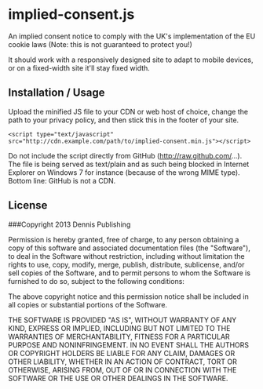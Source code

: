 implied-consent.js
===============

An implied consent notice to comply with the UK's implementation of the EU cookie laws (Note: this is not guaranteed to protect you!)

It should work with a responsively designed site to adapt to mobile devices, or on a fixed-width site it'll stay fixed width.

Installation / Usage
------------
Upload the minified JS file to your CDN or web host of choice, change the path to your privacy policy, and then stick this in the footer of your site. 
    
    <script type="text/javascript" src="http://cdn.example.com/path/to/implied-consent.min.js"></script>

Do not include the script directly from GitHub (http://raw.github.com/...). The file is being served as text/plain and as such being blocked in Internet Explorer on Windows 7 for instance (because of the wrong MIME type). Bottom line: GitHub is not a CDN.

License
------------
###Copyright 2013 Dennis Publishing

Permission is hereby granted, free of charge, to any person obtaining
a copy of this software and associated documentation files (the
"Software"), to deal in the Software without restriction, including
without limitation the rights to use, copy, modify, merge, publish,
distribute, sublicense, and/or sell copies of the Software, and to
permit persons to whom the Software is furnished to do so, subject to
the following conditions:

The above copyright notice and this permission notice shall be
included in all copies or substantial portions of the Software.

THE SOFTWARE IS PROVIDED "AS IS", WITHOUT WARRANTY OF ANY KIND,
EXPRESS OR IMPLIED, INCLUDING BUT NOT LIMITED TO THE WARRANTIES OF
MERCHANTABILITY, FITNESS FOR A PARTICULAR PURPOSE AND
NONINFRINGEMENT. IN NO EVENT SHALL THE AUTHORS OR COPYRIGHT HOLDERS BE
LIABLE FOR ANY CLAIM, DAMAGES OR OTHER LIABILITY, WHETHER IN AN ACTION
OF CONTRACT, TORT OR OTHERWISE, ARISING FROM, OUT OF OR IN CONNECTION
WITH THE SOFTWARE OR THE USE OR OTHER DEALINGS IN THE SOFTWARE.

